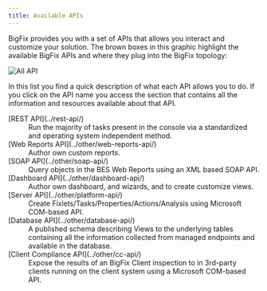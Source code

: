```yaml
---
title: Available APIs
---
```


BigFix provides you with a set of APIs that allows you interact and customize your solution.
The brown boxes in this graphic highlight the available BigFix APIs and where they plug into the BigFix topology:

![All API](/static/img/all_api.png)

In this list you find a quick description of what each API allows you to do. If you click on the API name you access the section that contains all the information and resources available about that API.

<dl>
   <dt>[REST API](../rest-api/)</dt>
   <dd>Run the majority of tasks present in the console via a standardized and operating system independent method.</dd>
   <dt>[Web Reports API](../other/web-reports-api/)</dt>
   <dd>Author own custom reports.</dd>
   <dt>[SOAP API](../other/soap-api/)</dt>
   <dd>Query objects in the BES Web Reports using an XML based SOAP API.</dd>
   <dt>[Dashboard API](../other/dashboard-api/)</dt>
   <dd>Author own dashboard, and wizards, and to create customize views.</dd>
   <dt>[Server API](../other/platform-api/)</dt>
   <dd>Create Fixlets/Tasks/Properties/Actions/Analysis using Microsoft COM-based API.</dd>
   <dt>[Database API](../other/database-api/)</dt>
   <dd>A published schema describing Views to the underlying tables containing all the information collected from managed endpoints and available in the database.</dd>
   <dt>[Client Compliance API](../other/cc-api/)</dt>
   <dd>Expose the results of an BigFix Client inspection to in 3rd-party clients running on the client system using a Microsoft COM-based API.</dd>
</dl>







